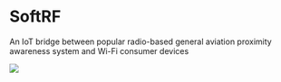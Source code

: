 # SoftRF
An IoT bridge between popular radio-based general aviation proximity awareness system and Wi-Fi consumer devices

![](https://github.com/lyusupov/SoftRF/blob/master/case/v4/SoftRF-Case-v4-Exterior.jpg)
